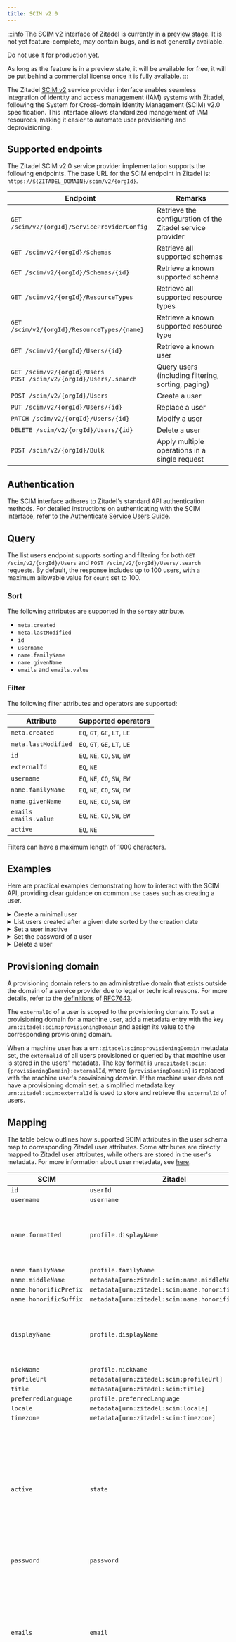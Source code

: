 ```yaml
---
title: SCIM v2.0
---
```


:::info
The SCIM v2 interface of Zitadel is currently in a [preview stage](/support/software-release-cycles-support#preview).
It is not yet feature-complete, may contain bugs, and is not generally available.

Do not use it for production yet.

As long as the feature is in a preview state, it will be available for free, it will be put behind a commercial license once it is fully available.
:::

The Zitadel [SCIM v2](https://scim.cloud/) service provider interface enables seamless integration of identity and
access management (IAM) systems with Zitadel,
following the System for Cross-domain Identity Management (SCIM) v2.0 specification.
This interface allows standardized management of IAM resources, making it easier to automate user provisioning and
deprovisioning.

## Supported endpoints

The Zitadel SCIM v2.0 service provider implementation supports the following endpoints.
The base URL for the SCIM endpoint in Zitadel is: `https://${ZITADEL_DOMAIN}/scim/v2/{orgId}`.

| Endpoint                                                                | Remarks                                                    |
|-------------------------------------------------------------------------|------------------------------------------------------------|
| `GET /scim/v2/{orgId}/ServiceProviderConfig`                            | Retrieve the configuration of the Zitadel service provider |
| `GET /scim/v2/{orgId}/Schemas`                                          | Retrieve all supported schemas                             |
| `GET /scim/v2/{orgId}/Schemas/{id}`                                     | Retrieve a known supported schema                          |
| `GET /scim/v2/{orgId}/ResourceTypes`                                    | Retrieve all supported resource types                      |
| `GET /scim/v2/{orgId}/ResourceTypes/{name}`                             | Retrieve a known supported resource type                   |
| `GET /scim/v2/{orgId}/Users/{id}`                                       | Retrieve a known user                                      |
| `GET /scim/v2/{orgId}/Users`<br />`POST /scim/v2/{orgId}/Users/.search` | Query users (including filtering, sorting, paging)         |
| `POST /scim/v2/{orgId}/Users`                                           | Create a user                                              |
| `PUT /scim/v2/{orgId}/Users/{id}`                                       | Replace a user                                             |
| `PATCH /scim/v2/{orgId}/Users/{id}`                                     | Modify a user                                              |
| `DELETE /scim/v2/{orgId}/Users/{id}`                                    | Delete a user                                              |
| `POST /scim/v2/{orgId}/Bulk`                                            | Apply multiple operations in a single request              |

## Authentication

The SCIM interface adheres to Zitadel's standard API authentication methods.
For detailed instructions on authenticating with the SCIM interface, refer to the [Authenticate Service Users Guide](/guides/integrate/service-users/authenticate-service-users).

## Query

The list users endpoint supports sorting and filtering for both `GET /scim/v2/{orgId}/Users` and `POST /scim/v2/{orgId}/Users/.search` requests.
By default, the response includes up to 100 users, with a maximum allowable value for `count` set to 100.

### Sort

The following attributes are supported in the `SortBy` attribute.

- `meta.created`
- `meta.lastModified`
- `id`
- `username`
- `name.familyName`
- `name.givenName`
- `emails` and `emails.value`

### Filter

The following filter attributes and operators are supported:

| Attribute                    | Supported operators          |
|------------------------------|------------------------------|
| `meta.created`               | `EQ`, `GT`, `GE`, `LT`, `LE` |
| `meta.lastModified`          | `EQ`, `GT`, `GE`, `LT`, `LE` |
| `id`                         | `EQ`, `NE`, `CO`, `SW`, `EW` |
| `externalId`                 | `EQ`, `NE`                   |
| `username`                   | `EQ`, `NE`, `CO`, `SW`, `EW` |
| `name.familyName`            | `EQ`, `NE`, `CO`, `SW`, `EW` |
| `name.givenName`             | `EQ`, `NE`, `CO`, `SW`, `EW` |
| `emails`<br />`emails.value` | `EQ`, `NE`, `CO`, `SW`, `EW` |
| `active`                     | `EQ`, `NE`                   |

Filters can have a maximum length of 1000 characters.

## Examples

Here are practical examples demonstrating how to interact with the SCIM API,
providing clear guidance on common use cases such as creating a user.

<details>
<summary>Create a minimal user</summary>

```bash
curl -X POST "https://${DOMAIN}/scim/v2/${ORG_ID}/Users" \
  -H 'Content-Type: application/scim+json' \
  -H 'Accept: application/scim+json' \
  -H "Authorization: Bearer ${ACCESS_TOKEN}" \
  --data-raw '
    {
      "schemas": ["urn:ietf:params:scim:schemas:core:2.0:User"],
      "userName": "john.doe",
      "name": {
        "familyName": "Doe",
        "givenName": "John"
      },
      "password": "Password1!",
      "emails": [
        {
          "value": "john.doe@example.com",
          "primary": true
        }
      ]
    }
  '
```

</details>
<details>
<summary>List users created after a given date sorted by the creation date</summary>

```bash
curl -G "http://${DOMAIN}/scim/v2/${ORG_ID}/Users" \
  -H 'Accept: application/scim+json' \
  -H "Authorization: Bearer ${ACCESS_TOKEN}" \
  --data-urlencode "sortBy=meta.created" \
  --data-urlencode "sortOrder=descending" \
  --data-urlencode "filter=meta.created gt \"2025-01-24T09:22:35.695245Z\""
```

</details>
<details>
<summary>Set a user inactive</summary>

```bash
curl -X PATCH "https://${DOMAIN}/scim/v2/${ORG_ID}/Users/${USER_ID}" \
  -H 'Content-Type: application/scim+json' \
  -H 'Accept: application/scim+json' \
  -H "Authorization: Bearer ${ACCESS_TOKEN}" \
  --data-raw '
    {
      "schemas": ["urn:ietf:params:scim:api:messages:2.0:PatchOp"],
      "Operations": [
        {
          "op": "replace",
          "path": "active",
          "value": false
        }
      ]
    }
  '
```

</details>
<details>
<summary>Set the password of a user</summary>

```bash
curl -X PATCH "https://${DOMAIN}/scim/v2/${ORG_ID}/Users/${USER_ID}" \
  -H 'Content-Type: application/scim+json' \
  -H "Authorization: Bearer ${ACCESS_TOKEN}" \
  --data-raw '
    {
      "schemas": ["urn:ietf:params:scim:api:messages:2.0:PatchOp"],
      "Operations": [
        {
          "op": "replace",
          "path": "password",
          "value": "Password2!"
        }
      ]
    }
  '
```

</details>
<details>
<summary>Delete a user</summary>

```bash
curl -X DELETE "https://${DOMAIN}/scim/v2/${ORG_ID}/Users/${USER_ID}" \
  -H "Authorization: Bearer ${ACCESS_TOKEN}"
```

</details>

## Provisioning domain

A provisioning domain refers to an administrative domain that exists outside the domain of a service provider due to
legal or technical reasons.
For more details, refer to the [definitions](https://datatracker.ietf.org/doc/html/rfc7643#section-1.2)
of [RFC7643](https://datatracker.ietf.org/doc/html/rfc7643).

The `externalId` of a user is scoped to the provisioning domain.
To set a provisioning domain for a machine user,
add a metadata entry with the key `urn:zitadel:scim:provisioningDomain` and assign its value to the corresponding
provisioning domain.

When a machine user has a `urn:zitadel:scim:provisioningDomain` metadata set,
the `externalId` of all users provisioned or queried by that machine user is stored in the users' metadata.
The key format is `urn:zitadel:scim:{provisioningDomain}:externalId`,
where `{provisioningDomain}` is replaced with the machine user's provisioning domain.
If the machine user does not have a provisioning domain set,
a simplified metadata key `urn:zitadel:scim:externalId` is used to store and retrieve the `externalId` of users.

## Mapping

The table below outlines how supported SCIM attributes in the user schema map to corresponding Zitadel user attributes.
Some attributes are directly mapped to Zitadel user attributes, while others are stored in the user's metadata.
For more information about user metadata, see [here](../customize/user-metadata).

| SCIM                   | Zitadel                                                                                                   | Remarks                                                                                                                                                                                                                                        |
|------------------------|-----------------------------------------------------------------------------------------------------------|------------------------------------------------------------------------------------------------------------------------------------------------------------------------------------------------------------------------------------------------|
| `id`                   | `userId`                                                                                                  |                                                                                                                                                                                                                                                |
| `username`             | `username`                                                                                                |                                                                                                                                                                                                                                                |
| `name.formatted`       | `profile.displayName`                                                                                     | The SCIM attribute `displayName` takes precedence over `name.formatted`                                                                                                                                                                        |
| `name.familyName`      | `profile.familyName`                                                                                      |                                                                                                                                                                                                                                                |
| `name.middleName`      | `metadata[urn:zitadel:scim:name.middleName]`                                                              |                                                                                                                                                                                                                                                |
| `name.honorificPrefix` | `metadata[urn:zitadel:scim:name.honorificPrefix]`                                                         |                                                                                                                                                                                                                                                |
| `name.honorificSuffix` | `metadata[urn:zitadel:scim:name.honorificSuffix]`                                                         |                                                                                                                                                                                                                                                |
| `displayName`          | `profile.displayName`                                                                                     | The SCIM attribute `displayName` takes precedence over `name.formatted`                                                                                                                                                                        |
| `nickName`             | `profile.nickName`                                                                                        |                                                                                                                                                                                                                                                |
| `profileUrl`           | `metadata[urn:zitadel:scim:profileUrl]`                                                                   |                                                                                                                                                                                                                                                |
| `title`                | `metadata[urn:zitadel:scim:title]`                                                                        |                                                                                                                                                                                                                                                |
| `preferredLanguage`    | `profile.preferredLanguage`                                                                               |                                                                                                                                                                                                                                                |
| `locale`               | `metadata[urn:zitadel:scim:locale]`                                                                       |                                                                                                                                                                                                                                                |
| `timezone`             | `metadata[urn:zitadel:scim:timezone]`                                                                     |                                                                                                                                                                                                                                                |
| `active`               | `state`                                                                                                   | `Initial` and `Active` are mapped to `active = true`, all other states are mapped to `active = false`.<br />The `active` value can only be updated if the user is in the state `Active` or `Inactive`.                                         |
| `password`             | `password`                                                                                                |                                                                                                                                                                                                                                                |
| `emails`               | `email`                                                                                                   | Only the `primary` email is stored in Zitadel, if there is no `primary` email, the first one is stored. By default emails from SCIM are considered verified, this can be adjusted in the [configuration](#configuration).                      |
| `phoneNumbers`         | `phone`                                                                                                   | Only the `primary` phone number is stored in Zitadel, if there is no `primary` phone number, the first one is stored. By default phone numbers from SCIM are considered verified, this can be adjusted in the [configuration](#configuration). |
| `ims`                  | `metadata[urn:zitadel:scim:ims]`                                                                          | Serialized as JSON.                                                                                                                                                                                                                            |
| `photos`               | `metadata[urn:zitadel:scim:photos]`                                                                       | Serialized as JSON.                                                                                                                                                                                                                            |
| `addresses`            | `metadata[urn:zitadel:scim:addresses]`                                                                    | Serialized as JSON.                                                                                                                                                                                                                            |
| `entitlements`         | `metadata[urn:zitadel:scim:entitlements]`                                                                 | Serialized as JSON.                                                                                                                                                                                                                            |
| `roles`                | `metadata[urn:zitadel:scim:roles]`                                                                        | Serialized as JSON.                                                                                                                                                                                                                            |
| `externalId`           | `metadata[urn:zitadel:scim:externalId]`<br />`metadata[urn:zitadel:scim:{provisioningDomain}:externalId]` | See [provisioning domain](#provisioning-domain).                                                                                                                                                                                               |

## Error handling

The SCIM interface uses standard HTTP status codes and error messages to indicate the success or failure of API requests
following the error handling guidelines of [RFC7644](https://datatracker.ietf.org/doc/html/rfc7644#section-3.12).

In addition to the default SCIM error schema (`urn:ietf:params:scim:api:messages:2.0:Error`),
Zitadel extends the error response with a custom schema, `urn:ietf:params:scim:api:zitadel:messages:2.0:ErrorDetail`.
This schema includes additional attributes, such as the untranslated error message and an error id,
which aids pinpointing the source of the error in the system.

## Configuration

This section provides details on the runtime configuration of the SCIM interface of Zitadel.

By default, Zitadel's SCIM interface assumes that email addresses and phone numbers are verified.  
The bulk endpoint supports up to 100 operations per request, with a maximum request body size of 1 MB.  
This behavior can be adjusted through the Zitadel runtime configuration settings:

```yaml
SCIM:
  EmailVerified: true
  PhoneVerified: true
  MaxRequestBodySize: 1_000_000
  Bulk:
    MaxOperationsCount: 100
 ```

## Limitations

This section outlines the known limitations of the Zitadel SCIM implementation,
including unsupported features, partial compliance with the SCIM specification,
and any potential edge cases to consider during integration.

### Discovery

The discovery endpoints `GET /ServiceProviderConfig`, `GET /ResourceTypes` and `GET /Schemas` are not yet supported.

### Supported schemas

Only the users schema `urn:ietf:params:scim:schemas:core:2.0:User` is supported.

### Required attributes

The following SCIM user attributes are required, in addition to those required by the SCIM standard:

* `name.familyName`
* `name.givenName`
* `emails`: at least one email is required

### Duplicated attribute mapping

The SCIM user attributes `name.formatted` and `displayName` are both mapped to the `profile.displayName` attribute in
Zitadel.
When a user is provisioned with different values for these attributes, `displayName` takes precedence.
Only the value of `displayName` is stored and returned in subsequent queries.

## Resources

- **[SCIM](https://scim.cloud/)**: The Webpage of SCIM.
- **[RFC7643](https://tools.ietf.org/html/rfc7643) Core Schema**:
  The Core Schema provides a platform-neutral schema and extension model for representing users and groups.
- **[RFC7644](https://tools.ietf.org/html/rfc7644) Protocol**:
  The SCIM Protocol is an application-level, REST protocol for provisioning and managing identity data on the web.
- **[RFC7642](https://tools.ietf.org/html/rfc7642) Definitions, Overview, Concepts, and Requirements**:
  This document lists the user scenarios and use cases of System for Cross-domain Identity Management (SCIM).
